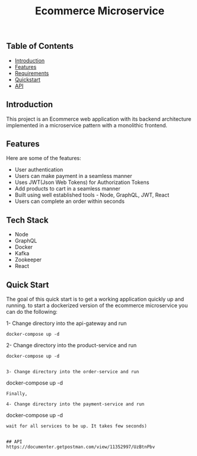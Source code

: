<h1 align="center"> Ecommerce Microservice </h1> <br>




## Table of Contents

- [Introduction](#introduction)
- [Features](#features)
- [Requirements](#requirements)
- [Quickstart](#quick-start)
- [API](#documentation)




## Introduction


This project is an Ecommerce web application with its backend architecture implemented in a microservice pattern with a monolithic frontend. 

## Features
Here are some of the features:

- User authentication
- Users can make payment in a seamless manner
- Uses JWT(Json Web Tokens) for Authorization Tokens
- Add products to cart in a seamless manner
- Built using well established tools - Node, GraphQL, JWT, React
- Users can complete an order within seconds

## Tech Stack
- Node
- GraphQL
- Docker
- Kafka
- Zookeeper
- React

## Quick Start

The goal of this quick start is to get a working application quickly up and running.
to start a dockerized version of the ecommerce microservice you can do the following:

1- Change directory into the api-gateway and run

```
docker-compose up -d
``` 

2- Change directory into the product-service and run

```
docker-compose up -d
``` 
``` 

3- Change directory into the order-service and run

```
docker-compose up -d
```
Finally, 

4- Change directory into the payment-service and run

```
docker-compose up -d
``` 
wait for all services to be up. It takes few seconds)


## API
https://documenter.getpostman.com/view/11352997/UzBtnPbv
